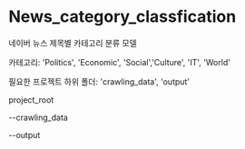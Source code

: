 # News_category_classfication

네이버 뉴스 제목별 카테고리 분류 모델



카테고리: 'Politics', 'Economic', 'Social','Culture',  'IT', 'World'

필요한 프로젝트 하위 폴더: 'crawling_data', 'output' 



project_root

--crawling_data

--output
